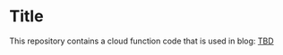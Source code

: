 # Title

This repository contains a cloud function code that is used in blog: [TBD](https://cloud.google.com/blog/products/gaming/making-concept-art-with-vertex-ai-model-garden)

